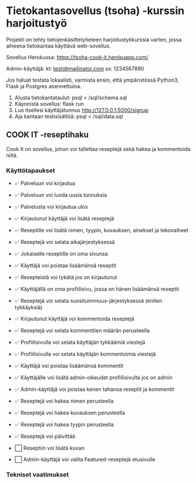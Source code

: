 # Tietokantasovellus (tsoha) -kurssin harjoitustyö

Projekti on tehty tietojenkäsittelytieteen harjoitustyökurssia varten, jossa aiheena tietokantaa käyttävä web-sovellus.

Sovellus Herokussa: https://tsoha-cook-it.herokuapp.com/

Admin-käyttäjä:
kt: testi@mailinator.com
ss: 1234567890

Jos haluat testata lokaalisti, varmista ensin, että ympäristössä Python3, Flask ja Postgres asennettuina.
1. Alusta tietokantataulut: psql < /sql/schema.sql
2. Käynnistä sovellus: flask run
3. Luo itsellesi käyttäjätunnus http://127.0.0.1:5000/signup 
3. Aja kantaan testisisältöä: psql < /sql/data.sql

## COOK IT -reseptihaku

Cook It on sovellus, johon voi tallettaa reseptejä sekä hakea ja kommentoida niitä.

### Käyttötapaukset

- :white_check_mark: Palveluun voi kirjautua
- :white_check_mark: Palveluun voi luoda uusia tunnuksia
- :white_check_mark: Palvelusta voi kirjautua ulos
- :white_check_mark: Kirjautunut käyttäjä voi lisätä reseptejä
- :white_check_mark: Reseptille voi lisätä nimen, tyypin, kuvauksen, ainekset ja tekovaiheet
- :white_check_mark: Reseptejä voi selata aikajärjestyksessä
- :white_check_mark: Jokaiselle reseptille on oma sivunsa
- :white_check_mark: Käyttäjä voi poistaa lisäämänsä reseptit
- :white_check_mark: Resepteistä voi tykätä jos on kirjautunut
- :white_check_mark: Käyttäjällä on oma profiilisivu, jossa on hänen lisäämänsä reseptit
- :white_check_mark: Reseptejä voi selata suosituimmuus-järjestyksessä (eniten tykkäyksiä)
- :white_check_mark: Kirjautunut käyttäjä voi kommentoida reseptejä
- :white_check_mark: Reseptejä voi selata kommenttien määrän perusteella
- :white_check_mark: Profiilisivulla voi selata käyttäjän tykkäämiä viestejä
- :white_check_mark: Profiilisivulla voi selata käyttäjän kommentoimia viestejä
- :white_check_mark: Käyttäjä voi poistaa lisäämänsä kommentit
- :white_check_mark: Käyttäjälle voi lisätä admin-oikeudet profiilisivulta jos on admin
- :white_check_mark: Admin-käyttäjä voi poistaa kenen tahansa reseptit ja kommentit
- :white_check_mark: Reseptejä voi hakea nimen perusteella
- :white_check_mark: Reseptejä voi hakea kuvauksen perusteella
- :white_check_mark: Reseptejä voi hakea tyypin perusteella
- :white_check_mark: Reseptejä voi päivittää

- :white_large_square: Reseptiin voi lisätä kuvan
- :white_large_square: Admin-käyttäjä voi valita Featured-reseptejä etusivulle

### Tekniset vaatimukset
